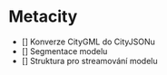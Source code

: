 # Metacity

- [] Konverze CityGML do CityJSONu
- [] Segmentace modelu
- [] Struktura pro streamování modelu